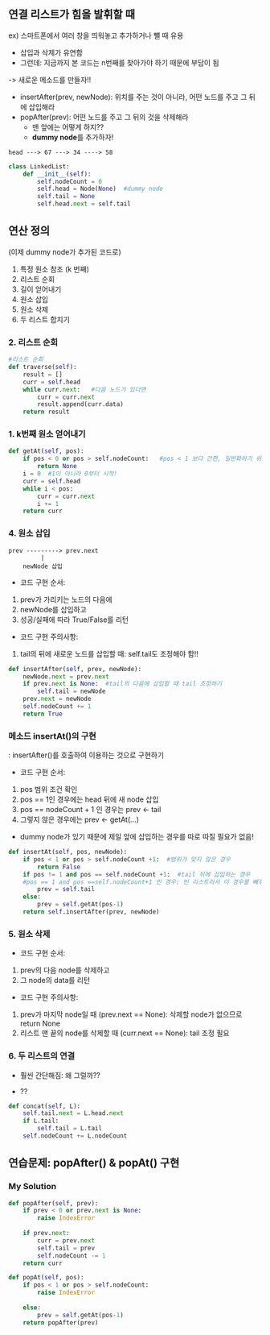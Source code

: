 ## 연결 리스트가 힘을 발휘할 때

ex) 스마트폰에서 여러 창을 띄워놓고 추가하거나 뺄 때 유용

- 삽입과 삭제가 유연함
- 그런데: 지금까지 본 코드는 n번째를 찾아가야 하기 때문에 부담이 됨
 
-> 새로운 메소드를 만들자!!
- insertAfter(prev, newNode): 위치를 주는 것이 아니라, 어떤 노드를 주고 그 뒤에 삽입해라
- popAfter(prev): 어떤 노드를 주고 그 뒤의 것을 삭제해라
  + 맨 앞에는 어떻게 하지?? 
  + **dummy node**를 추가하자!
```
head ---> 67 ---> 34 ----> 58
```

```python
class LinkedList:
    def __init__(self):
        self.nodeCount = 0
        self.head = Node(None)  #dummy node
        self.tail = None
        self.head.next = self.tail
```

## 연산 정의
(이제 dummy node가 추가된 코드로)
1. 특정 원소 참조 (k 번째)
2. 리스트 순회 
3. 길이 얻어내기
4. 원소 삽입
5. 원소 삭제
6. 두 리스트 합치기

### 2. 리스트 순회

```python
#리스트 순회
def traverse(self):
    result = []
    curr = self.head
    while curr.next:   #다음 노드가 있다면
        curr = curr.next
        result.append(curr.data)
    return result
```

### 1. k번째 원소 얻어내기

```python
def getAt(self, pos):
    if pos < 0 or pos > self.nodeCount:   #pos < 1 보다 간편, 일반화하기 쉬움
        return None
    i = 0  #1이 아니라 0부터 시작!
    curr = self.head
    while i < pos:
        curr = curr.next
        i += 1
    return curr
```

### 4. 원소 삽입

```
prev ---------> prev.next
         |
    newNode 삽입
```

- 코드 구현 순서:
1. prev가 가리키는 노드의 다음에
2. newNode를 삽입하고
3. 성공/실패에 따라 True/False를 리턴

- 코드 구현 주의사항:
1. tail의 뒤에 새로운 노드를 삽입할 때: self.tail도 조정해야 함!!

```python
def insertAfter(self, prev, newNode):
    newNode.next = prev.next
    if prev.next is None:  #tail의 다음에 삽입할 때 tail 조정하기
        self.tail = newNode
    prev.next = newNode
    self.nodeCount += 1
    return True
```

### 메소드 insertAt()의 구현
: insertAfter()를 호출하여 이용하는 것으로 구현하기

- 코드 구현 순서:
1. pos 범위 조건 확인
2. pos == 1인 경우에는 head 뒤에 새 node 삽입
3. pos == nodeCount + 1 인 경우는 prev <- tail
4. 그렇지 않은 경우에는 prev <- getAt(...)
- dummy node가 있기 때문에 제일 앞에 삽입하는 경우를 따로 따질 필요가 없음!

```python
def insertAt(self, pos, newNode):
    if pos < 1 or pos > self.nodeCount +1:  #범위가 맞지 않은 경우
        return False
    if pos != 1 and pos == self.nodeCount +1:  #tail 뒤에 삽입하는 경우
    #pos == 1 and pos ==self.nodeCount+1 인 경우: 빈 리스트라서 이 경우를 빼주려고 pos != 1 추가
        prev = self.tail
    else:
        prev = self.getAt(pos-1)
    return self.insertAfter(prev, newNode)
```

### 5. 원소 삭제

- 코드 구현 순서:
 1. prev의 다음 node를 삭제하고
 2. 그 node의 data를 리턴

- 코드 구현 주의사항:
 1. prev가 마지막 node일 때 (prev.next == None): 삭제할 node가 없으므로 return None
 2. 리스트 맨 끝의 node를 삭제할 때 (curr.next == None): tail 조정 필요


### 6. 두 리스트의 연결

- 훨씬 간단해짐: 왜 그럴까??
 + ??


```python
def concat(self, L):
    self.tail.next = L.head.next
    if L.tail:
        self.tail = L.tail
    self.nodeCount += L.nodeCount
```



## 연습문제: popAfter() & popAt() 구현

### My Solution
```python
def popAfter(self, prev):
    if prev < 0 or prev.next is None:
        raise IndexError
        
    if prev.next:
        curr = prev.next
        self.tail = prev
        self.nodeCount -= 1
    return curr
```

```python
def popAt(self, pos):
    if pos < 1 or pos > self.nodeCount:
        raise IndexError
    
    else:
        prev = self.getAt(pos-1)
    return popAfter(prev)
```
